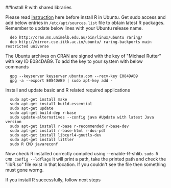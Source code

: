 ##Install R with shared libraries

Please read [instruction](http://cran.r-project.org/bin/linux/ubuntu/README) here before install R in Ubuntu. 
Get sudo access and add below entries in ```/etc/apt/sources.list``` file to obtain latest R packages. Remember to update below lines with your Ubuntu release name. 

```
  deb http://cran.ms.unimelb.edu.au/bin/linux/ubuntu raring/
  deb http://mirror.cse.iitk.ac.in/ubuntu/ raring-backports main restricted universe
```
The Ubuntu archives on CRAN are signed with the key of "Michael Rutter" with key ID E084DAB9.  To add the key to your
system with below commands
```
  gpg --keyserver keyserver.ubuntu.com --recv-key E084DAB9
  gpg -a --export E084DAB9 | sudo apt-key add -
```
Install and update basic and R related required applications 
```
  sudo apt-get install make
  sudo apt-get install build-essential
  sudo apt-get update
  sudo apt-get build-dep r-base
  sudo update-alternatives --config java #Update with latest Java version
  sudo apt-get install r-base r-recommended r-base-dev
  sudo apt-get install r-base-html r-doc-pdf
  sudo apt-get install libcurl4-gnutls-dev
  sudo apt-get install littler
  sudo R CMD javareconf
```
Now check R installed correctly compiled using --enable-R-shlib. ```sudo R CMD config --ldflags``` It will print a path, take the printed path and check the "libR.so" file exist in that location. If you couldn't see the file then something must gone worng.

If you install R successfully, follow next steps



